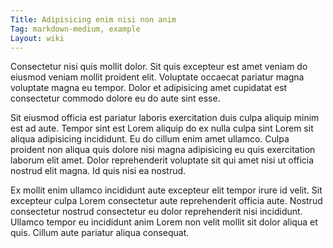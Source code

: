 ```yaml
---
Title: Adipisicing enim nisi non anim
Tag: markdown-medium, example
Layout: wiki
---
```

Consectetur nisi quis mollit dolor. Sit quis excepteur est amet veniam do eiusmod veniam mollit proident elit. Voluptate occaecat pariatur magna voluptate magna eu tempor. Dolor et adipisicing amet cupidatat est consectetur commodo dolore eu do aute sint esse.

Sit eiusmod officia est pariatur laboris exercitation duis culpa aliquip minim est ad aute. Tempor sint est Lorem aliquip do ex nulla culpa sint Lorem sit aliqua adipisicing incididunt. Eu do cillum enim amet ullamco. Culpa proident non aliqua quis dolore nisi magna adipisicing eu quis exercitation laborum elit amet. Dolor reprehenderit voluptate sit qui amet nisi ut officia nostrud elit magna. Id quis nisi ea nostrud.

Ex mollit enim ullamco incididunt aute excepteur elit tempor irure id velit. Sit excepteur culpa Lorem consectetur aute reprehenderit officia aute. Nostrud consectetur nostrud consectetur eu dolor reprehenderit nisi incididunt. Ullamco tempor eu incididunt anim Lorem non velit mollit sit dolor aliqua et quis. Cillum aute pariatur aliqua consequat.